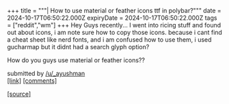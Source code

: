 +++
title = """| How to use material or feather icons ttf in polybar?"""
date = 2024-10-17T06:50:22.000Z
expiryDate = 2024-10-17T06:50:22.000Z
tags = ["reddit","wm"]
+++
Hey Guys recently... I went into ricing stuff and found out about icons, i am note sure how to copy those icons. because i cant find a cheat sheet like nerd fonts, and i am confused how to use them, i used gucharmap but it didnt had a search glyph option?

How do you guys use material or feather icons??

submitted by [/u/\_ayushman](https://www.reddit.com/user/_ayushman)  
[\[link\]](https://www.reddit.com/r/unixporn/comments/1g5kv0g/how_to_use_material_or_feather_icons_ttf_in/) [\[comments\]](https://www.reddit.com/r/unixporn/comments/1g5kv0g/how_to_use_material_or_feather_icons_ttf_in/)

[[source]](https://www.reddit.com/r/unixporn/comments/1g5kv0g/how_to_use_material_or_feather_icons_ttf_in/)
